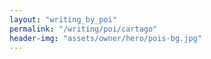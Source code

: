 ```yaml
---
layout: "writing_by_poi"
permalink: "/writing/poi/cartago"
header-img: "assets/owner/hero/pois-bg.jpg"
---
```

